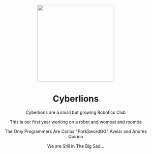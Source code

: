 <p align="center"><img src="https://github.com/Cybertron79/DinnoNuggies/blob/main/Cyberlions.png?raw=true" height="250"></p>

<h1 align="center">Cyberlions</h1>

<p align="center">Cyberlions are a small but growing Robotics Club </p>
<p align="center">This is our first year working on a robot and wombat and roomba </p>
<p align="center"> The Only Programmers Are Carlos "PorkSwordGG" Avelar and Andres Quirino </p>
<p align="center">We are Still in The Big Sad... </p>

